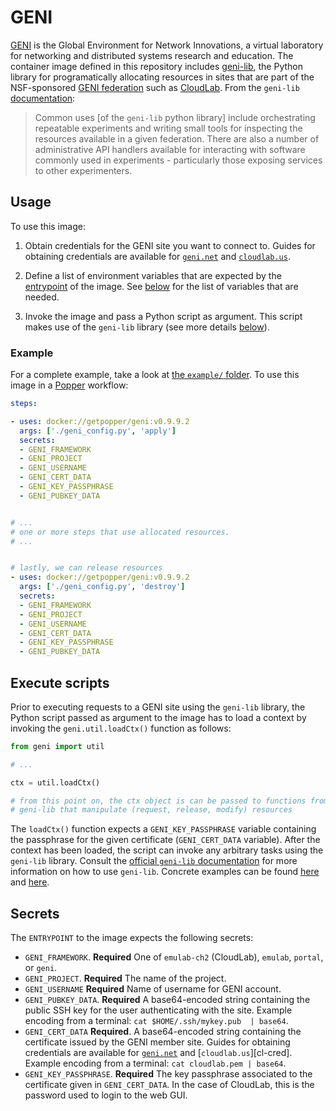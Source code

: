 # GENI

[GENI](https://www.geni.net) is the Global Environment for Network 
Innovations, a virtual laboratory for networking and distributed 
systems research and education. The container image defined in this 
repository includes [geni-lib][geni-lib], the Python library for 
programatically allocating resources in sites that are part of the 
NSF-sponsored [GENI federation](https://www.geni.net) such as 
[CloudLab](https://cloudlab.us). From the `geni-lib` 
[documentation][geni-docs]:

> Common uses \[of the `geni-lib` python library\] include 
> orchestrating repeatable experiments and writing small tools for 
> inspecting the resources available in a given federation. There are 
> also a number of administrative API handlers available for 
> interacting with software commonly used in experiments - 
> particularly those exposing services to other experimenters.

## Usage

To use this image:

 1. Obtain credentials for the GENI site you want to connect to. 
    Guides for obtaining credentials are available for 
    [`geni.net`][geni-creds] and [`cloudlab.us`][cl-creds]. 

 2. Define a list of environment variables that are expected by the 
    [entrypoint](./entrypoint.sh) of the image. See [below](#secrets) 
    for the list of variables that are needed.

 3. Invoke the image and pass a Python script as argument. This script 
    makes use of the `geni-lib` library (see more details 
    [below](#execute-script)).

### Example

For a complete example, take a look at [the `example/` 
folder](./example). To use this image in a [Popper][pp] workflow:

```yaml
steps:

- uses: docker://getpopper/geni:v0.9.9.2
  args: ['./geni_config.py', 'apply']
  secrets:
  - GENI_FRAMEWORK
  - GENI_PROJECT
  - GENI_USERNAME
  - GENI_CERT_DATA
  - GENI_KEY_PASSPHRASE
  - GENI_PUBKEY_DATA


# ...
# one or more steps that use allocated resources.
# ...


# lastly, we can release resources
- uses: docker://getpopper/geni:v0.9.9.2
  args: ['./geni_config.py', 'destroy']
  secrets:
  - GENI_FRAMEWORK
  - GENI_PROJECT
  - GENI_USERNAME
  - GENI_CERT_DATA
  - GENI_KEY_PASSPHRASE
  - GENI_PUBKEY_DATA
```

## Execute scripts

Prior to executing requests to a GENI site using the `geni-lib` 
library, the Python script passed as argument to the image has to load 
a context by invoking the `geni.util.loadCtx()` function as follows:

```python
from geni import util

# ...

ctx = util.loadCtx()

# from this point on, the ctx object is can be passed to functions from
# geni-lib that manipulate (request, release, modify) resources
```

The `loadCtx()` function expects a `GENI_KEY_PASSPHRASE` variable 
containing the passphrase for the given certificate (`GENI_CERT_DATA` 
variable). After the context has been loaded, the script can invoke 
any arbitrary tasks using the `geni-lib` library. Consult the 
[official `geni-lib` documentation][geni-docs] for more information on 
how to use `geni-lib`. Concrete examples can be found [here][geni-ex] 
and [here][cl-geni-ex].

## Secrets

The `ENTRYPOINT` to the image expects the following secrets:

  * `GENI_FRAMEWORK`. **Required** One of `emulab-ch2` (CloudLab), 
    `emulab`, `portal`, or `geni`.
  * `GENI_PROJECT`. **Required** The name of the project.
  * `GENI_USERNAME` **Required** Name of username for GENI account.
  * `GENI_PUBKEY_DATA`. **Required** A base64-encoded string 
    containing the public SSH key for the user authenticating with the 
    site. Example encoding from a terminal: `cat $HOME/.ssh/mykey.pub 
    | base64`.
  * `GENI_CERT_DATA` **Required**. A base64-encoded string containing 
    the certificate issued by the GENI member site. Guides for 
    obtaining credentials are available for [`geni.net`][geni-creds] 
    and [`cloudlab.us`][cl-cred]. Example encoding from a terminal: 
    `cat cloudlab.pem | base64`.
  * `GENI_KEY_PASSPHRASE`. **Required** The key passphrase associated 
    to the certificate given in `GENI_CERT_DATA`. In the case of 
    CloudLab, this is the password used to login to the web GUI.

[from-bundle]: https://geni-lib.readthedocs.io/en/latest/tutorials/portalcontext.html
[geni-docs]: https://geni-lib.rtfd.io/en/latest/
[secrets]: https://popper.readthedocs.io/en/latest/sections/cn_workflows.html#syntax
[build-context]: https://geni-lib.readthedocs.io/en/latest/tutorials/cloudlabcontext.html
[cl-geni-ex]: http://docs.cloudlab.us/geni-lib.html
[geni-ex]: https://bitbucket.org/barnstorm/geni-lib/src/1b480c83581207300f73679af6844d327794d45e/samples/?at=0.9-DEV
[geni-docs]: https://geni-lib.rtfd.io
[geni-lib]: https://bitbucket.org/barnstorm/geni-lib
[pp]: https://github.com/systemslab/popper
[geni-creds]: https://geni-lib.rtfd.io/en/latest/intro/creds/portal.html
[cl-creds]: https://geni-lib.rtfd.io/en/latest/intro/creds/cloudlab.html
